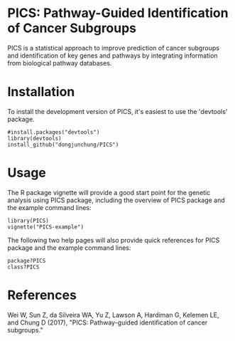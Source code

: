 PICS: Pathway-Guided Identification of Cancer Subgroups
===

PICS is a statistical approach to improve prediction of cancer subgroups and identification of key genes and pathways by integrating information from biological pathway databases.

Installation
===========

To install the development version of PICS, it's easiest to use the 'devtools' package.

```
#install.packages("devtools")
library(devtools)
install_github("dongjunchung/PICS")
```

Usage
===========

The R package vignette will provide a good start point for the genetic analysis using PICS package, including the overview of PICS package and the example command lines:

```
library(PICS)
vignette("PICS-example")
```
The following two help pages will also provide quick references for PICS package and the example command lines:

```
package?PICS
class?PICS
```

References
==========

Wei W, Sun Z, da Silveira WA, Yu Z, Lawson A, Hardiman G, Kelemen LE, and Chung D (2017), "PICS: Pathway-guided identification of cancer subgroups."
